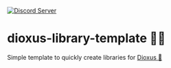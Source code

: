 [![Discord Server](https://img.shields.io/discord/899851952891002890.svg?logo=discord&style=flat-square)](https://discord.gg/sKJSVNSCDJ)

# dioxus-library-template 🦀🧰

Simple template to quickly create libraries for [Dioxus 🧬](https://dioxuslabs.com/)